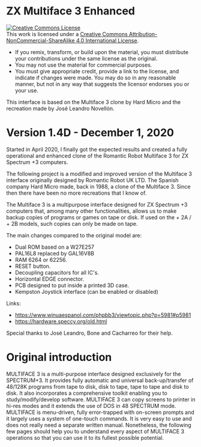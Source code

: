 # ZX Multiface 3 Enhanced

<a rel="license" href="http://creativecommons.org/licenses/by-nc-sa/4.0/"><img alt="Creative Commons License" style="border-width:0" src="https://i.creativecommons.org/l/by-nc-sa/4.0/88x31.png" /></a><br />This work is licensed under a <a rel="license" href="http://creativecommons.org/licenses/by-nc-sa/4.0/">Creative Commons Attribution-NonCommercial-ShareAlike 4.0 International License</a>.

* If you remix, transform, or build upon the material, you must distribute your contributions under the same license as the original.
* You may not use the material for commercial purposes.
* You must give appropriate credit, provide a link to the license, and indicate if changes were made. You may do so in any reasonable manner, but not in any way that suggests the licensor endorses you or your use.

This interface is based on the Multiface 3 clone by Hard Micro and the recreation made by José Leandro Novellón.

# Version 1.4D - December 1, 2020

Started in April 2020, I finally got the expected results and created a fully operational and enhanced clone
of the Romantic Robot Multiface 3 for ZX Spectrum +3 computers.

The following project is a modified and improved version of the Multiface 3 interface originally designed by Romantic Robot UK LTD.
The Spanish company Hard Micro made, back in 1988, a clone of the Multiface 3. Since then there have been no more recreations that I know of.

The Multiface 3 is a multipurpose interface designed for ZX Spectrum +3 computers that, among many other functionalities,
allows us to make backup copies of programs or games on tape or disk. If used on the + 2A / + 2B models, such copies can only be made on tape.

The main changes compared to the original model are:

- Dual ROM based on a W27E257
- PAL16L8 replaced by GAL16V8B
- RAM 6264 or 62256.
- RESET button.
- Decoupling capacitors for all IC's.
- Horizontal EDGE connector.
- PCB designed to put inside a printed 3D case.
- Kempston Joystick interface (can be enabled or disabled)

Links:

- https://www.winuaespanol.com/phpbb3/viewtopic.php?p=5981#p5981
- https://hardware.speccy.org/old.html

Special thanks to José Leandro, Bone and Cacharreo for their help.

# Original introduction

MULTIFACE 3 is a multi-purpose interface designed exclusively for the
SPECTRUM+3. It provides fully automatic and universal back-up/transfer of
48/128K programs from tape to disk, disk to tape, tape to tape and disk to
disk. It also incorporates a comprehensive toolkit enabling you to
study/modify/develop software. MULTIFACE 3 can copy screens to printer in
hi-res modes and it extends the use of DOS in 48 SPECTRUM mode. MULTIFACE
is menu-driven, fully error-trapped with on-screen prompts and it largely
uses a system of one-touch commands. It is very easy to use and does not
really need a separate written manual. Nonetheless, the following few pages
should help you to understand every aspect of MULTIFACE 3 operations so that
you can use it to its fullest possible potential.
